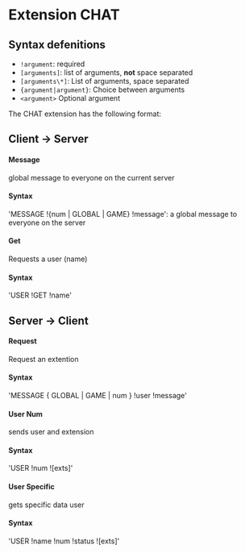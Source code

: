 # Extension CHAT

## Syntax defenitions

- `!argument`: required
- `[arguments]`: list of arguments, __not__ space separated
- `[arguments\*]`: List of arguments, space separated
- `{argument|argument}`: Choice between arguments
- `<argument>` Optional argument


The CHAT extension has the following format:


## Client -> Server

#### Message

global message to everyone on the current server

#### Syntax

'MESSAGE !{num | GLOBAL | GAME} !message': a global message to everyone on the server

#### Get

Requests a user (name)

#### Syntax

'USER !GET !name'


## Server -> Client

#### Request

Request an extention

#### Syntax

'MESSAGE { GLOBAL | GAME | num } !user !message'

#### User Num

sends user and extension

#### Syntax

'USER !num ![exts]'

#### User Specific

gets specific data user

#### Syntax

'USER !name !num !status ![exts]'

